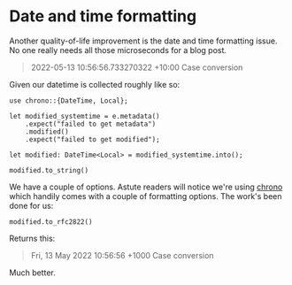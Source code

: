 # Date and time formatting

Another quality-of-life improvement is the date and time formatting issue. No one really needs all those microseconds for a blog post.

> 2022-05-13 10:56:56.733270322 +10:00 Case conversion

Given our datetime is collected roughly like so:

```
use chrono::{DateTime, Local};

let modified_systemtime = e.metadata()
    .expect("failed to get metadata")
    .modified()
    .expect("failed to get modified");

let modified: DateTime<Local> = modified_systemtime.into();

modified.to_string()
```

We have a couple of options. Astute readers will notice we're using [chrono](https://docs.rs/chrono/0.4.19/chrono/index.html#formatting-and-parsing) which handily comes with a couple of formatting options. The work's been done for us:

```
modified.to_rfc2822()
```

Returns this:

>  Fri, 13 May 2022 10:56:56 +1000 Case conversion

Much better.
